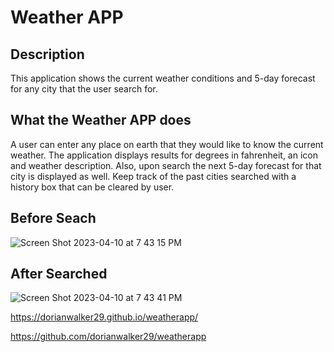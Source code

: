 # Weather APP

## Description
This application shows the current weather conditions and 5-day forecast for any city that the user search for.

## What the Weather APP does
A user can enter any place on earth that they would like to know the current weather. The application displays results for degrees in fahrenheit, an icon and weather description. Also, upon search the next 5-day forecast for that city is displayed as well. Keep track of the past cities searched with a history box that can be cleared by user. 


## Before Seach

![Screen Shot 2023-04-10 at 7 43 15 PM](https://user-images.githubusercontent.com/119640290/231019943-7002980c-ebe4-4fc8-a065-4d059c7983d4.png)

## After Searched

![Screen Shot 2023-04-10 at 7 43 41 PM](https://user-images.githubusercontent.com/119640290/231019982-2072a9c8-5fcf-461b-ab4c-f48f29bae38f.png)

https://dorianwalker29.github.io/weatherapp/

https://github.com/dorianwalker29/weatherapp
